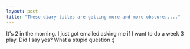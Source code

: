 ```yaml
---
layout: post
title: "These diary titles are getting more and more obscure....."
---
```

It's 2 in the morning. I just got emailed asking me if I want to do a week 3
play. Did I say yes? What a stupid question :)

